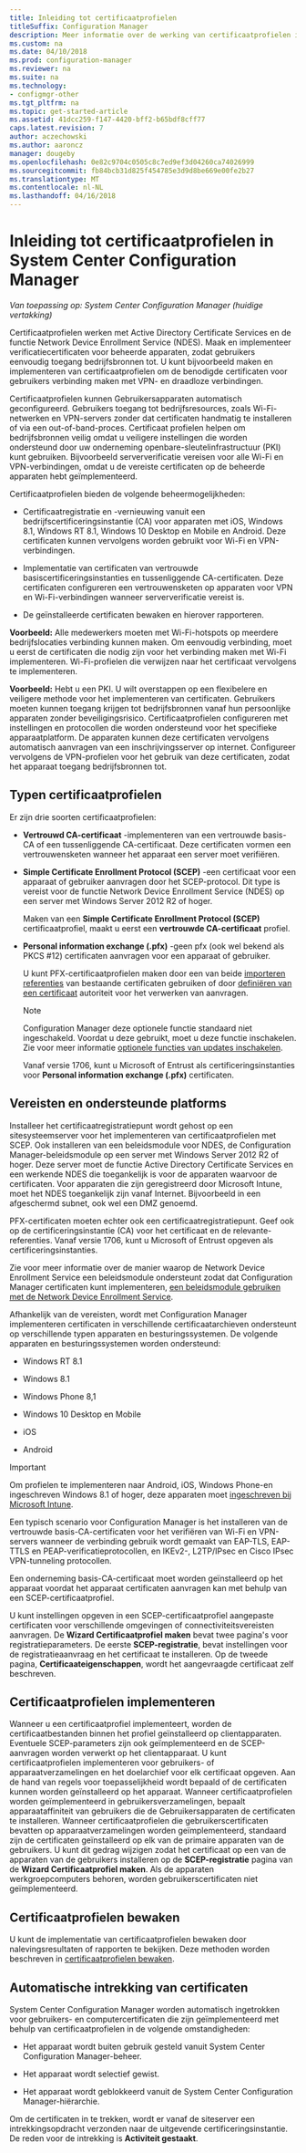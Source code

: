 ```yaml
---
title: Inleiding tot certificaatprofielen
titleSuffix: Configuration Manager
description: Meer informatie over de werking van certificaatprofielen in System Center Configuration Manager met Active Directory Certificate Services.
ms.custom: na
ms.date: 04/10/2018
ms.prod: configuration-manager
ms.reviewer: na
ms.suite: na
ms.technology:
- configmgr-other
ms.tgt_pltfrm: na
ms.topic: get-started-article
ms.assetid: 41dcc259-f147-4420-bff2-b65bdf8cff77
caps.latest.revision: 7
author: aczechowski
ms.author: aaroncz
manager: dougeby
ms.openlocfilehash: 0e82c9704c0505c8c7ed9ef3d04260ca74026999
ms.sourcegitcommit: fb84bcb31d825f454785e3d9d8be669e00fe2b27
ms.translationtype: MT
ms.contentlocale: nl-NL
ms.lasthandoff: 04/16/2018
---
```

# <a name="introduction-to-certificate-profiles-in-system-center-configuration-manager"></a>Inleiding tot certificaatprofielen in System Center Configuration Manager

*Van toepassing op: System Center Configuration Manager (huidige vertakking)*


Certificaatprofielen werken met Active Directory Certificate Services en de functie Network Device Enrollment Service (NDES). Maak en implementeer verificatiecertificaten voor beheerde apparaten, zodat gebruikers eenvoudig toegang bedrijfsbronnen tot. U kunt bijvoorbeeld maken en implementeren van certificaatprofielen om de benodigde certificaten voor gebruikers verbinding maken met VPN- en draadloze verbindingen.

Certificaatprofielen kunnen Gebruikersapparaten automatisch geconfigureerd. Gebruikers toegang tot bedrijfsresources, zoals Wi-Fi-netwerken en VPN-servers zonder dat certificaten handmatig te installeren of via een out-of-band-proces. Certificaat profielen helpen om bedrijfsbronnen veilig omdat u veiligere instellingen die worden ondersteund door uw onderneming openbare-sleutelinfrastructuur (PKI) kunt gebruiken. Bijvoorbeeld serververificatie vereisen voor alle Wi-Fi en VPN-verbindingen, omdat u de vereiste certificaten op de beheerde apparaten hebt geïmplementeerd.   

Certificaatprofielen bieden de volgende beheermogelijkheden:  

-   Certificaatregistratie en -vernieuwing vanuit een bedrijfscertificeringsinstantie (CA) voor apparaten met iOS, Windows 8.1, Windows RT 8.1, Windows 10 Desktop en Mobile en Android. Deze certificaten kunnen vervolgens worden gebruikt voor Wi-Fi en VPN-verbindingen.  

-   Implementatie van certificaten van vertrouwde basiscertificeringsinstanties en tussenliggende CA-certificaten. Deze certificaten configureren een vertrouwensketen op apparaten voor VPN en Wi-Fi-verbindingen wanneer serververificatie vereist is.  

-   De geïnstalleerde certificaten bewaken en hierover rapporteren.  

**Voorbeeld:** Alle medewerkers moeten met Wi-Fi-hotspots op meerdere bedrijfslocaties verbinding kunnen maken. Om eenvoudig verbinding, moet u eerst de certificaten die nodig zijn voor het verbinding maken met Wi-Fi implementeren. Wi-Fi-profielen die verwijzen naar het certificaat vervolgens te implementeren.  

**Voorbeeld:** Hebt u een PKI. U wilt overstappen op een flexibelere en veiligere methode voor het implementeren van certificaten. Gebruikers moeten kunnen toegang krijgen tot bedrijfsbronnen vanaf hun persoonlijke apparaten zonder beveiligingsrisico. Certificaatprofielen configureren met instellingen en protocollen die worden ondersteund voor het specifieke apparaatplatform. De apparaten kunnen deze certificaten vervolgens automatisch aanvragen van een inschrijvingsserver op internet. Configureer vervolgens de VPN-profielen voor het gebruik van deze certificaten, zodat het apparaat toegang bedrijfsbronnen tot.  



## <a name="types-of-certificate-profiles"></a>Typen certificaatprofielen  
 Er zijn drie soorten certificaatprofielen:  

-   **Vertrouwd CA-certificaat** -implementeren van een vertrouwde basis-CA of een tussenliggende CA-certificaat. Deze certificaten vormen een vertrouwensketen wanneer het apparaat een server moet verifiëren.  

-   **Simple Certificate Enrollment Protocol (SCEP)** -een certificaat voor een apparaat of gebruiker aanvragen door het SCEP-protocol. Dit type is vereist voor de functie Network Device Enrollment Service (NDES) op een server met Windows Server 2012 R2 of hoger.

    Maken van een **Simple Certificate Enrollment Protocol (SCEP)** certificaatprofiel, maakt u eerst een **vertrouwde CA-certificaat** profiel.

-   **Personal information exchange (.pfx)** -geen pfx (ook wel bekend als PKCS #12) certificaten aanvragen voor een apparaat of gebruiker.<!--1321368-->  

    U kunt PFX-certificaatprofielen maken door een van beide [importeren referenties](/sccm/mdm/deploy-use/import-pfx-certificate-profiles) van bestaande certificaten gebruiken of door [definiëren van een certificaat](/sccm/mdm/deploy-use/create-pfx-certificate-profiles) autoriteit voor het verwerken van aanvragen.

    > [!Note]  
    > Configuration Manager deze optionele functie standaard niet ingeschakeld. Voordat u deze gebruikt, moet u deze functie inschakelen. Zie voor meer informatie [optionele functies van updates inschakelen](/sccm/core/servers/manage/install-in-console-updates#bkmk_options).<!--505213-->  

    Vanaf versie 1706, kunt u Microsoft of Entrust als certificeringsinstanties voor **Personal information exchange (.pfx)** certificaten.


## <a name="requirements-and-supported-platforms"></a>Vereisten en ondersteunde platforms  
Installeer het certificaatregistratiepunt wordt gehost op een sitesysteemserver voor het implementeren van certificaatprofielen met SCEP. Ook installeren van een beleidsmodule voor NDES, de Configuration Manager-beleidsmodule op een server met Windows Server 2012 R2 of hoger. Deze server moet de functie Active Directory Certificate Services en een werkende NDES die toegankelijk is voor de apparaten waarvoor de certificaten. Voor apparaten die zijn geregistreerd door Microsoft Intune, moet het NDES toegankelijk zijn vanaf Internet. Bijvoorbeeld in een afgeschermd subnet, ook wel een DMZ genoemd.  

PFX-certificaten moeten echter ook een certificaatregistratiepunt. Geef ook op de certificeringsinstantie (CA) voor het certificaat en de relevante-referenties. Vanaf versie 1706, kunt u Microsoft of Entrust opgeven als certificeringsinstanties.  

Zie voor meer informatie over de manier waarop de Network Device Enrollment Service een beleidsmodule ondersteunt zodat dat Configuration Manager certificaten kunt implementeren, [een beleidsmodule gebruiken met de Network Device Enrollment Service](http://go.microsoft.com/fwlink/p/?LinkId=328657).  

Afhankelijk van de vereisten, wordt met Configuration Manager implementeren certificaten in verschillende certificaatarchieven ondersteunt op verschillende typen apparaten en besturingssystemen. De volgende apparaten en besturingssystemen worden ondersteund:  

-   Windows RT 8.1  

-   Windows 8.1  

-   Windows Phone 8,1  

-   Windows 10 Desktop en Mobile  

-   iOS  

-   Android  

> [!IMPORTANT]  
>  Om profielen te implementeren naar Android, iOS, Windows Phone-en ingeschreven Windows 8.1 of hoger, deze apparaten moet [ingeschreven bij Microsoft Intune](/intune/device-enrollment).   

Een typisch scenario voor Configuration Manager is het installeren van de vertrouwde basis-CA-certificaten voor het verifiëren van Wi-Fi en VPN-servers wanneer de verbinding gebruik wordt gemaakt van EAP-TLS, EAP-TTLS en PEAP-verificatieprotocollen, en IKEv2-, L2TP/IPsec en Cisco IPsec VPN-tunneling protocollen.  

Een onderneming basis-CA-certificaat moet worden geïnstalleerd op het apparaat voordat het apparaat certificaten aanvragen kan met behulp van een SCEP-certificaatprofiel.  

U kunt instellingen opgeven in een SCEP-certificaatprofiel aangepaste certificaten voor verschillende omgevingen of connectiviteitsvereisten aanvragen. De **Wizard Certificaatprofiel maken** bevat twee pagina's voor registratieparameters. De eerste **SCEP-registratie**, bevat instellingen voor de registratieaanvraag en het certificaat te installeren. Op de tweede pagina, **Certificaateigenschappen**, wordt het aangevraagde certificaat zelf beschreven.  

## <a name="deploying-certificate-profiles"></a>Certificaatprofielen implementeren  
 Wanneer u een certificaatprofiel implementeert, worden de certificaatbestanden binnen het profiel geïnstalleerd op clientapparaten. Eventuele SCEP-parameters zijn ook geïmplementeerd en de SCEP-aanvragen worden verwerkt op het clientapparaat. U kunt certificaatprofielen implementeren voor gebruikers- of apparaatverzamelingen en het doelarchief voor elk certificaat opgeven. Aan de hand van regels voor toepasselijkheid wordt bepaald of de certificaten kunnen worden geïnstalleerd op het apparaat. Wanneer certificaatprofielen worden geïmplementeerd in gebruikersverzamelingen, bepaalt apparaataffiniteit van gebruikers die de Gebruikersapparaten de certificaten te installeren. Wanneer certificaatprofielen die gebruikerscertificaten bevatten op apparaatverzamelingen worden geïmplementeerd, standaard zijn de certificaten geïnstalleerd op elk van de primaire apparaten van de gebruikers. U kunt dit gedrag wijzigen zodat het certificaat op een van de apparaten van de gebruikers installeren op de **SCEP-registratie** pagina van de **Wizard Certificaatprofiel maken**. Als de apparaten werkgroepcomputers behoren, worden gebruikerscertificaten niet geïmplementeerd.  

## <a name="monitoring-certificate-profiles"></a>Certificaatprofielen bewaken  

U kunt de implementatie van certificaatprofielen bewaken door nalevingsresultaten of rapporten te bekijken. Deze methoden worden beschreven in [certificaatprofielen bewaken](/sccm/protect/deploy-use/monitor-certificate-profiles).


## <a name="automatic-revocation-of-certificates"></a>Automatische intrekking van certificaten  
 System Center Configuration Manager worden automatisch ingetrokken voor gebruikers- en computercertificaten die zijn geïmplementeerd met behulp van certificaatprofielen in de volgende omstandigheden:  

-   Het apparaat wordt buiten gebruik gesteld vanuit System Center Configuration Manager-beheer.  

-   Het apparaat wordt selectief gewist.  

-   Het apparaat wordt geblokkeerd vanuit de System Center Configuration Manager-hiërarchie.  

 Om de certificaten in te trekken, wordt er vanaf de siteserver een intrekkingsopdracht verzonden naar de uitgevende certificeringsinstantie. De reden voor de intrekking is **Activiteit gestaakt**.  
